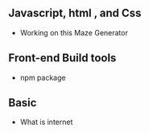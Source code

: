 ## Javascript, html , and Css
- Working on this Maze Generator

## Front-end Build tools
- npm package

## Basic
- What is internet

